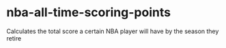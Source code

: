 # nba-all-time-scoring-points
Calculates the total score a certain NBA player will have by the season they retire
